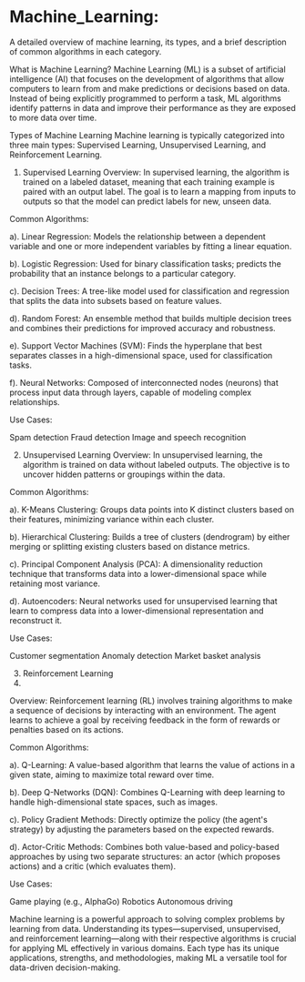 # Machine_Learning:

A detailed overview of machine learning, its types, and a brief description of common algorithms in each category.


What is Machine Learning?
Machine Learning (ML) is a subset of artificial intelligence (AI) that focuses on the development of algorithms that allow computers to learn from and make predictions or decisions based on data. Instead of being explicitly programmed to perform a task, ML algorithms identify patterns in data and improve their performance as they are exposed to more data over time.


Types of Machine Learning
Machine learning is typically categorized into three main types: Supervised Learning, Unsupervised Learning, and Reinforcement Learning.

1. Supervised Learning
Overview: In supervised learning, the algorithm is trained on a labeled dataset, meaning that each training example is paired with an output label. The goal is to learn a mapping from inputs to outputs so that the model can predict labels for new, unseen data.


Common Algorithms:


a). Linear Regression: Models the relationship between a dependent variable and one or more independent variables by fitting a linear equation.

b). Logistic Regression: Used for binary classification tasks; predicts the probability that an instance belongs to a particular category.

c). Decision Trees: A tree-like model used for classification and regression that splits the data into subsets based on feature values.

d). Random Forest: An ensemble method that builds multiple decision trees and combines their predictions for improved accuracy and robustness.

e). Support Vector Machines (SVM): Finds the hyperplane that best separates classes in a high-dimensional space, used for classification tasks.

f). Neural Networks: Composed of interconnected nodes (neurons) that process input data through layers, capable of modeling complex relationships.


Use Cases:

Spam detection
Fraud detection
Image and speech recognition



2. Unsupervised Learning
Overview: In unsupervised learning, the algorithm is trained on data without labeled outputs. The objective is to uncover hidden patterns or groupings within the data.

Common Algorithms:

a). K-Means Clustering: Groups data points into K distinct clusters based on their features, minimizing variance within each cluster.

b). Hierarchical Clustering: Builds a tree of clusters (dendrogram) by either merging or splitting existing clusters based on distance metrics.

c). Principal Component Analysis (PCA): A dimensionality reduction technique that transforms data into a lower-dimensional space while retaining most variance.

d). Autoencoders: Neural networks used for unsupervised learning that learn to compress data into a lower-dimensional representation and reconstruct it.


Use Cases:

Customer segmentation
Anomaly detection
Market basket analysis




3. Reinforcement Learning
4. 
Overview: Reinforcement learning (RL) involves training algorithms to make a sequence of decisions by interacting with an environment. The agent learns to achieve a goal by receiving feedback in the form of rewards or penalties based on its actions.

Common Algorithms:

a). Q-Learning: A value-based algorithm that learns the value of actions in a given state, aiming to maximize total reward over time.

b). Deep Q-Networks (DQN): Combines Q-Learning with deep learning to handle high-dimensional state spaces, such as images.

c). Policy Gradient Methods: Directly optimize the policy (the agent's strategy) by adjusting the parameters based on the expected rewards.

d). Actor-Critic Methods: Combines both value-based and policy-based approaches by using two separate structures: an actor (which proposes actions) and a critic (which evaluates them).


Use Cases:

Game playing (e.g., AlphaGo)
Robotics
Autonomous driving


Machine learning is a powerful approach to solving complex problems by learning from data. Understanding its types—supervised, unsupervised, and reinforcement learning—along with their respective algorithms is crucial for applying ML effectively in various domains. Each type has its unique applications, strengths, and methodologies, making ML a versatile tool for data-driven decision-making.

